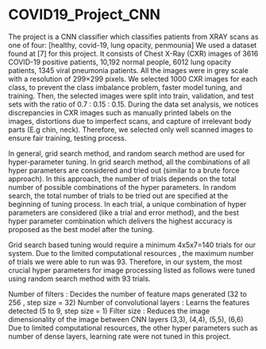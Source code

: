 # COVID19_Project_CNN

The project is a CNN classifier which classifies patients from XRAY scans as one of four: [healthy, covid-19, lung opacity, penmounia]
We used a dataset found at [7] for this project. It consists of Chest X-Ray (CXR) images of 3616 COVID-19 positive patients, 10,192 normal people, 6012 lung opacity patients,
1345 viral pneumonia patients. All the images were in grey scale with a resolution of 299×299 pixels. We selected 1000 CXR images for each class, to prevent the class imbalance problem, faster model tuning, and training. Then, the selected images were split into train, validation, and test sets with the ratio of 0.7 : 0.15 : 0.15. During the data set analysis, we notices discrepancies in CXR images such as manually printed labels on the images, distortions due to imperfect scans, and capture of irrelevant body parts (E.g chin, neck). Therefore, we selected only well scanned images to ensure fair training, testing process.

In general, grid search method, and random search method are used for hyper-parameter tuning. In grid search method, all the combinations of all hyper parameters are considered and
tried out (similar to a brute force approach). In this approach, the number of trials depends on the total number of possible combinations of the hyper parameters. In random search, the total number of trials to be tried out are specified at the beginning of tuning process. In each trial, a unique combination of hyper parameters are considered (like a trial and error method), and the best hyper parameter combination which delivers the highest accuracy is proposed as the best model after the tuning. 

Grid search based tuning would require a minimum 4x5x7=140 trials for our system. Due to the limited computational resources , the maximum number of trials we were able to run was 93. Therefore, in our system, the most crucial hyper parameters for image processing listed as follows were tuned using random search method with 93 trials.

Number of filters : Decides the number of feature maps generated (32 to 256 , step size = 32)
Number of convolutional layers  : Learns the features detected (5 to 9, step size = 1)
Filter size : Reduces the image dimensionality of the image between CNN layers (3,3), (4,4), (5,5), (6,6)
Due to limited computational resources, the other hyper parameters such as number of dense layers, learning rate were not tuned in this project.

